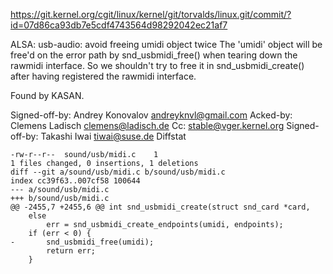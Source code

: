 https://git.kernel.org/cgit/linux/kernel/git/torvalds/linux.git/commit/?id=07d86ca93db7e5cdf4743564d98292042ec21af7

ALSA: usb-audio: avoid freeing umidi object twice
The 'umidi' object will be free'd on the error path by snd_usbmidi_free()
when tearing down the rawmidi interface. So we shouldn't try to free it
in snd_usbmidi_create() after having registered the rawmidi interface.

Found by KASAN.

Signed-off-by: Andrey Konovalov <andreyknvl@gmail.com>
Acked-by: Clemens Ladisch <clemens@ladisch.de>
Cc: <stable@vger.kernel.org>
Signed-off-by: Takashi Iwai <tiwai@suse.de>
Diffstat

```
-rw-r--r--	sound/usb/midi.c	1	
1 files changed, 0 insertions, 1 deletions
diff --git a/sound/usb/midi.c b/sound/usb/midi.c
index cc39f63..007cf58 100644
--- a/sound/usb/midi.c
+++ b/sound/usb/midi.c
@@ -2455,7 +2455,6 @@ int snd_usbmidi_create(struct snd_card *card,
 	else
 		err = snd_usbmidi_create_endpoints(umidi, endpoints);
 	if (err < 0) {
-		snd_usbmidi_free(umidi);
 		return err;
 	}
 ```
